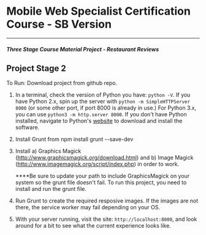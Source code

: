 # Mobile Web Specialist Certification Course - SB Version
---
#### _Three Stage Course Material Project - Restaurant Reviews_

## Project Stage 2

To Run: Download project from github repo.

1. In a terminal, check the version of Python you have: `python -V`. If you have Python 2.x, spin up the server with `python -m SimpleHTTPServer 8000` (or some other port, if port 8000 is already in use.) For Python 3.x, you can use `python3 -m http.server 8000`. If you don't have Python installed, navigate to Python's [website](https://www.python.org/) to download and install the software.

2. Install Grunt from npm install grunt --save-dev

2. Install 
    a) Graphics Magick (http://www.graphicsmagick.org/download.html) 
    and 
    b) Image Magick (http://www.imagemagick.org/script/index.php) in order to work. 
    
    ****Be sure to update your path to include GraphicsMagick on your system so the grunt file doesn't fail. To run this project, you need to install and run the grunt file.

3. Run Grunt to create the required resposive images. If the images are not there, the service worker may fail depending on your OS.

4. With your server running, visit the site: `http://localhost:8000`, and look around for a bit to see what the current experience looks like.
